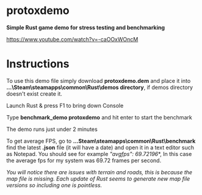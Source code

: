 # protoxdemo
**Simple Rust game demo for stress testing and benchmarking**

https://www.youtube.com/watch?v=-caOOxWOncM

# Instructions

To use this demo file simply download **protoxdemo.dem** and place it into **...\Steam\steamapps\common\Rust\demos directory**, if demos directory doesn't exist create it.

Launch Rust & press F1 to bring down Console

Type **benchmark_demo protoxdemo** and hit enter to start the benchmark

The demo runs just under 2 minutes

To get average FPS, go to **...Steam\steamapps\common\Rust\benchmark** find the latest **.json** file (it will have a date) and open it in a text editor such as Notepad. You should see for example *"avgfps": 69.72196**, In this case the average fps for my system was 69.72 frames per second.

*You will notice there are issues with terrain and roads, this is because the map file is missing. Each update of Rust seems to generate new map file versions so including one is pointless.*

